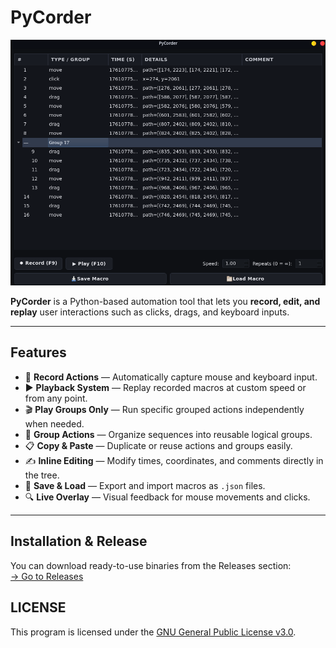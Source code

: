 # PyCorder

![Screenshot](assets/pycorder.png)

**PyCorder** is a Python-based automation tool that lets you **record, edit, and replay** user interactions such as clicks, drags, and keyboard inputs.

---

## Features

- 🎥 **Record Actions** — Automatically capture mouse and keyboard input.  
- ▶️ **Playback System** — Replay recorded macros at custom speed or from any point.  
- 🎬 **Play Groups Only** — Run specific grouped actions independently when needed.  
- 🧩 **Group Actions** — Organize sequences into reusable logical groups.  
- 📋 **Copy & Paste** — Duplicate or reuse actions and groups easily.  
- ✍️ **Inline Editing** — Modify times, coordinates, and comments directly in the tree.  
- 💾 **Save & Load** — Export and import macros as `.json` files.  
- 🔍 **Live Overlay** — Visual feedback for mouse movements and clicks.

---

## Installation & Release

You can download ready-to-use binaries from the Releases section:  
[→ Go to Releases](https://github.com/cruv3/PyCorder/releases)


## LICENSE

This program is licensed under the [GNU General Public License v3.0](LICENSE).
